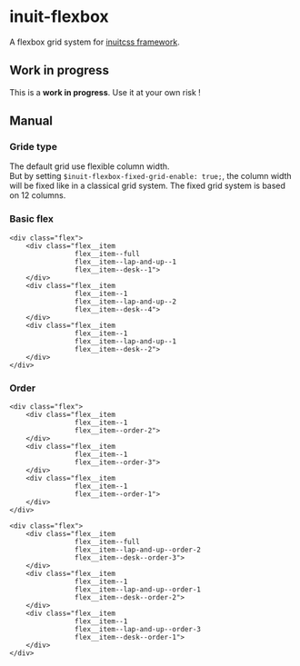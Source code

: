 # inuit-flexbox

A flexbox grid system for [inuitcss framework](http://www.inuitcss.com).

## Work in progress

This is a **work in progress**. Use it at your own risk !

## Manual

### Gride type

The default grid use flexible column width.  
But by setting `$inuit-flexbox-fixed-grid-enable: true;`, the column width will
be fixed like in a classical grid system. The fixed grid system is based on
12 columns.

### Basic flex

    <div class="flex">
        <div class="flex__item
                    flex__item--full
                    flex__item--lap-and-up--1
                    flex__item--desk--1">
        </div>
        <div class="flex__item
                    flex__item--1
                    flex__item--lap-and-up--2
                    flex__item--desk--4">
        </div>
        <div class="flex__item
                    flex__item--1
                    flex__item--lap-and-up--1
                    flex__item--desk--2">
        </div>
    </div>

### Order

    <div class="flex">
        <div class="flex__item
                    flex__item--1
                    flex__item--order-2">
        </div>
        <div class="flex__item
                    flex__item--1
                    flex__item--order-3">
        </div>
        <div class="flex__item
                    flex__item--1
                    flex__item--order-1">
        </div>
    </div>

    <div class="flex">
        <div class="flex__item
                    flex__item--full
                    flex__item--lap-and-up--order-2
                    flex__item--desk--order-3">
        </div>
        <div class="flex__item
                    flex__item--1
                    flex__item--lap-and-up--order-1
                    flex__item--desk--order-2">
        </div>
        <div class="flex__item
                    flex__item--1
                    flex__item--lap-and-up--order-3
                    flex__item--desk--order-1">
        </div>
    </div>

